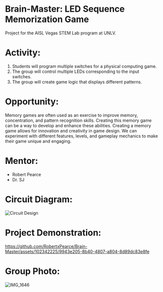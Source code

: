 # Brain-Master: LED Sequence Memorization Game
Project for the AISL Vegas STEM Lab program at UNLV.

# Activity:
1) Students will program multiple switches for a physical computing game.
2) The group will control multiple LEDs corresponding to the input switches.
3) The group will create game logic that displays different patterns.

# Opportunity:
Memory games are often used as an exercise to improve memory, concentration, and pattern recognition skills. Creating this memory game can be a way to develop and enhance these abilities. Creating a memory game allows for innovation and creativity in game design. We can experiment with different features, levels, and gameplay mechanics to make their game unique and engaging.

# Mentor:
- Robert Pearce
- Dr. SJ

# Circuit Diagram:
![Circuit Design](https://github.com/RobertxPearce/Brain-Master/assets/102342225/5b2c2a7d-53c7-47e5-a11e-70b937592eb1)

# Project Demonstration:
https://github.com/RobertxPearce/Brain-Master/assets/102342225/9943e205-8b40-4807-a804-8d89dc83e8fe

# Group Photo:
![IMG_1646](https://github.com/RobertxPearce/Brain-Master/assets/102342225/02f1aad2-f89f-457d-b559-cc4c5d91394a)
